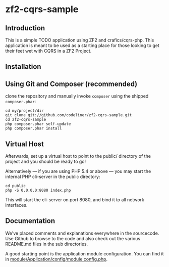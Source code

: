 zf2-cqrs-sample
=======================

Introduction
------------
This is a simple TODO application using ZF2 and crafics/cqrs-php. This application is meant to be used as a starting place for those
looking to get their feet wet with CQRS in a ZF2 Project.


Installation
------------

Using Git and  Composer (recommended)
----------------------------

clone the repository and manually invoke `composer` using the shipped
`composer.phar`:

    cd my/project/dir
    git clone git://github.com/codeliner/zf2-cqrs-sample.git
    cd zf2-cqrs-sample
    php composer.phar self-update
    php composer.phar install

Virtual Host
------------
Afterwards, set up a virtual host to point to the public/ directory of the
project and you should be ready to go!

Alternatively — if you are using PHP 5.4 or above — you may start the internal PHP cli-server in the public
directory:

    cd public
    php -S 0.0.0.0:8080 index.php

This will start the cli-server on port 8080, and bind it to all network
interfaces.

Documentation
-------------
We've placed comments and explanations everywhere in the sourcecode. Use Github to
browse to the code and also check out the various README.md files in the sub directories.

A good starting point is the application module configuration. 
You can find it in [module/Application/config/module.config.php](https://github.com/codeliner/zf2-cqrs-sample/blob/master/module/Application/config/module.config.php).

